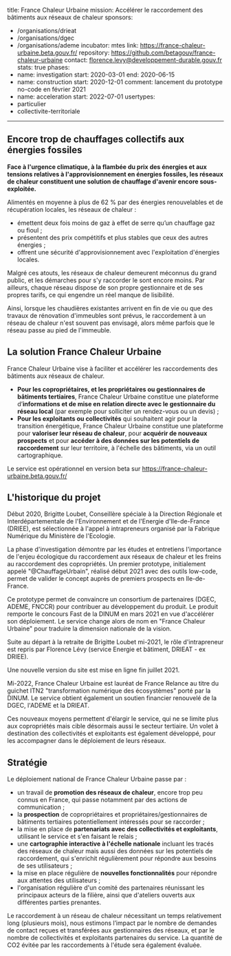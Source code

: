 title: France Chaleur Urbaine
mission: Accélérer le raccordement des bâtiments aux réseaux de chaleur
sponsors:
  - /organisations/drieat
  - /organisations/dgec
  - /organisations/ademe
incubator: mtes
link: https://france-chaleur-urbaine.beta.gouv.fr/
repository: https://github.com/betagouv/france-chaleur-urbaine
contact: florence.levy@developpement-durable.gouv.fr
stats: true
phases:
  - name: investigation
    start: 2020-03-01
    end: 2020-06-15
  - name: construction
    start: 2020-12-01
    comment: lancement du prototype no-code en février 2021
  - name: acceleration
    start: 2022-07-01
usertypes:
  - particulier
  - collectivite-territoriale
---
## Encore trop de chauffages collectifs aux énergies fossiles

**Face à l'urgence climatique, à la flambée du prix des énergies et aux tensions relatives à l'approvisionnement en énergies fossiles, les réseaux de chaleur constituent une solution de chauffage d'avenir encore sous-exploitée.**

Alimentés en moyenne à plus de 62 % par des énergies renouvelables et de récupération locales, les réseaux de chaleur :

* émettent deux fois moins de gaz à effet de serre qu’un chauffage gaz ou fioul ;
* présentent des prix compétitifs et plus stables que ceux des autres énergies ;
* offrent une sécurité d'approvisionnement avec l'exploitation d'énergies locales.

Malgré ces atouts, les réseaux de chaleur demeurent méconnus du grand public, et les démarches pour s'y raccorder le sont encore moins. Par ailleurs, chaque réseau dispose de son propre gestionnaire et de ses propres tarifs, ce qui engendre un réel manque de lisibilité.

Ainsi, lorsque les chaudières existantes arrivent en fin de vie ou que des travaux de rénovation d'immeubles sont prévus, le raccordement à un réseau de chaleur n'est souvent pas envisagé, alors même parfois que le réseau passe au pied de l'immeuble.

## La solution France Chaleur Urbaine

France Chaleur Urbaine vise à faciliter et accélérer les raccordements des bâtiments aux réseaux de chaleur.

* **Pour les copropriétaires, et les propriétaires ou gestionnaires de bâtiments tertiaires**, France Chaleur Urbaine constitue une plateforme d’**informations et de mise en relation directe avec le gestionnaire du réseau local** (par exemple pour solliciter un rendez-vous ou un devis) ;
* **Pour les exploitants ou collectivités** qui souhaitent agir pour la transition énergétique, France Chaleur Urbaine constitue une plateforme pour **valoriser leur réseau de chaleur**, pour **acquérir de nouveaux prospects** et pour **accéder à des données sur les potentiels de raccordement** sur leur territoire, à l'échelle des bâtiments, via un outil cartographique.

Le service est opérationnel en version beta sur https://france-chaleur-urbaine.beta.gouv.fr/

## L'historique du projet

Début 2020, Brigitte Loubet, Conseillère spéciale à la Direction Régionale et Interdépartementale de l'Environnement et de l'Energie d'Ile-de-France (DRIEE), est sélectionnée à l'appel à intrapreneurs organisé par la Fabrique Numérique du Ministère de l'Ecologie.

La phase d'investigation démontre par les études et entretiens l'importance de l'enjeu écologique du raccordement aux réseaux de chaleur et les freins au raccordement des copropriétés. Un premier prototype, initialement appelé "@ChauffageUrbain", réalisé début 2021 avec des outils low-code, permet de valider le concept auprès de premiers prospects en Ile-de-France.

Ce prototype permet de convaincre un consortium de partenaires (DGEC, ADEME, FNCCR) pour contribuer au développement du produit. Le produit remporte le concours Fast de la DINUM en mars 2021 en vue d'accélérer son déploiement. Le service change alors de nom en "France Chaleur Urbaine" pour traduire la dimension nationale de la vision.

Suite au départ à la retraite de Brigitte Loubet mi-2021, le rôle d'intrapreneur est repris par Florence Lévy (service Energie et bâtiment, DRIEAT - ex DRIEE).

Une nouvelle version du site est mise en ligne fin juillet 2021. 

Mi-2022, France Chaleur Urbaine est lauréat de France Relance au titre du guichet ITN2 "transformation numérique des écosystèmes" porté par la DINUM. Le service obtient également un soutien financier renouvelé de la DGEC, l'ADEME et la DRIEAT. 

Ces nouveaux moyens permettent d'élargir le service, qui ne se limite plus aux copropriétés mais cible désormais aussi le secteur tertiaire. Un volet à destination des collectivités et exploitants est également développé, pour les accompagner dans le déploiement de leurs réseaux.



## Stratégie

Le déploiement national de France Chaleur Urbaine passe par : 

* un travail de **promotion des réseaux de chaleur**, encore trop peu connus en France, qui passe notamment par des actions de communication ;
* la **prospection** de copropriétaires et propriétaires/gestionnaires de bâtiments tertiaires potentiellement intéressés pour se raccorder ;
* la mise en place de **partenariats avec des collectivités et exploitants**, utilisant le service et s'en faisant le relais ;
* une **cartographie interactive à l'échelle nationale** incluant les tracés des réseaux de chaleur mais aussi des données sur les potentiels de raccordement, qui s'enrichit régulièrement pour répondre aux besoins de ses utilisateurs  ;
* la mise en place régulière de **nouvelles fonctionnalités** pour répondre aux attentes des utilisateurs ;
* l'organisation régulière d'un comité des partenaires réunissant les principaux acteurs de la filière, ainsi que d'ateliers ouverts aux différentes parties prenantes.

Le raccordement à un réseau de chaleur nécessitant un temps relativement long (plusieurs mois), nous estimons l’impact par le nombre de demandes de contact reçues et transférées aux gestionnaires des réseaux, et par le nombre de collectivités et exploitants partenaires du service. La quantité de CO2 évitée par les raccordements à l'étude sera également évaluée.

